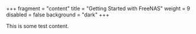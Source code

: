 +++
fragment = "content"
title = "Getting Started with FreeNAS"
weight = 9
disabled = false
background = "dark"
+++

This is some test content.
